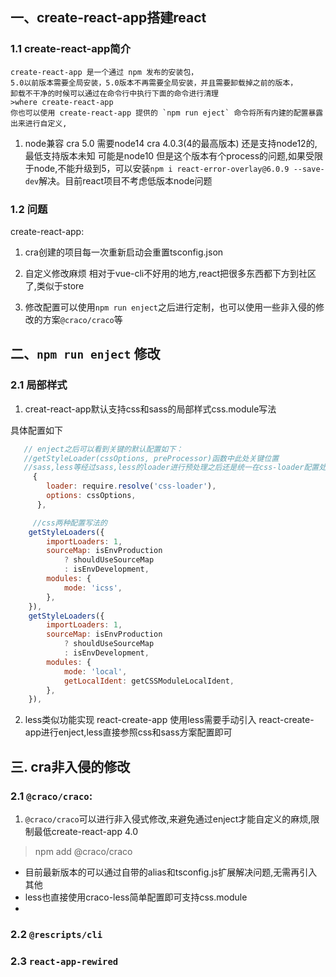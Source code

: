 ## 一、create-react-app搭建react
### 1.1 create-react-app简介
    create-react-app 是一个通过 npm 发布的安装包，
    5.0以前版本需要全局安装，5.0版本不再需要全局安装，并且需要卸载掉之前的版本，
    卸载不干净的时候可以通过在命令行中执行下面的命令进行清理
    >where create-react-app
    你也可以使用 create-react-app 提供的 `npm run eject` 命令将所有内建的配置暴露出来进行自定义,

1. node兼容
    cra 5.0 需要node14
    cra 4.0.3(4的最高版本) 还是支持node12的,最低支持版本未知 可能是node10
    但是这个版本有个process的问题,如果受限于node,不能升级到5，可以安装`npm i react-error-overlay@6.0.9 --save-dev`解决。目前react项目不考虑低版本node问题

### 1.2 问题
create-react-app:
1. cra创建的项目每一次重新启动会重置tsconfig.json
2. 自定义修改麻烦
   相对于vue-cli不好用的地方,react把很多东西都下方到社区了,类似于store

3. 修改配置可以使用`npm run enject`之后进行定制，也可以使用一些非入侵的修改的方案`@craco/craco`等


## 二、`npm run enject` 修改
### 2.1  局部样式
1. creat-react-app默认支持css和sass的局部样式css.module写法

具体配置如下
```javascript
   // enject之后可以看到关键的默认配置如下：
   //getStyleLoader(cssOptions, preProcessor)函数中此处关键位置
   //sass,less等经过sass,less的loader进行预处理之后还是统一在css-loader配置处生效
     {
        loader: require.resolve('css-loader'),
        options: cssOptions,
      },

     //css两种配置写法的
    getStyleLoaders({
        importLoaders: 1,
        sourceMap: isEnvProduction
            ? shouldUseSourceMap
            : isEnvDevelopment,
        modules: {
            mode: 'icss',
        },
    }),
    getStyleLoaders({
        importLoaders: 1,
        sourceMap: isEnvProduction
            ? shouldUseSourceMap
            : isEnvDevelopment,
        modules: {
            mode: 'local',
            getLocalIdent: getCSSModuleLocalIdent,
        },
    }),
```
2. less类似功能实现
react-create-app 使用less需要手动引入
react-create-app进行enject,less直接参照css和sass方案配置即可
 

## 三. cra非入侵的修改

### 2.1 `@craco/craco`:
1. `@craco/craco`可以进行非入侵式修改,来避免通过enject才能自定义的麻烦,限制最低create-react-app 4.0
> npm add @craco/craco 
* 目前最新版本的可以通过自带的alias和tsconfig.js扩展解决问题,无需再引入其他
* less也直接使用craco-less简单配置即可支持css.module
* 
### 2.2 `@rescripts/cli`
### 2.3 `react-app-rewired`

